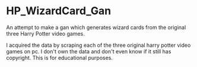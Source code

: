 # HP_WizardCard_Gan
An attempt to make a gan which generates wizard cards from the original three Harry Potter video games.

I acquired the data by scraping each of the three original harry potter video games on pc. I don't own the data and don't even know if it still has copyright. This is for educational purposes. 
